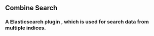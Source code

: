 
## Combine Search 
### A Elasticsearch plugin , which is used for search data from multiple indices.
